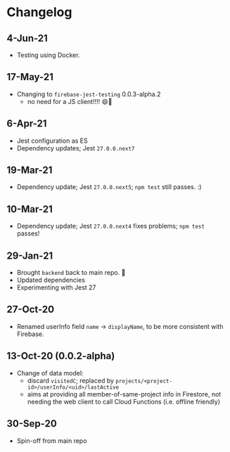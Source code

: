 # Changelog

## 4-Jun-21

- Testing using Docker.

## 17-May-21

- Changing to `firebase-jest-testing` 0.0.3-alpha.2
  - no need for a JS client!!!! 😄🚀

## 6-Apr-21

- Jest configuration as ES
- Dependency updates; Jest `27.0.0.next7`

## 19-Mar-21

- Dependency update; Jest `27.0.0.next5`; `npm test` still passes. :)

## 10-Mar-21

- Dependency update; Jest `27.0.0.next4` fixes problems; `npm test` passes!

## 29-Jan-21

- Brought `backend` back to main repo. 🥳
- Updated dependencies
- Experimenting with Jest 27 

## 27-Oct-20

- Renamed userInfo field `name` -> `displayName`, to be more consistent with Firebase.

## 13-Oct-20 (0.0.2-alpha)

- Change of data model:
  - discard `visitedC`; replaced by `projects/<project-id>/userInfo/<uid>/lastActive`
  - aims at providing all member-of-same-project info in Firestore, not needing the web client to call Cloud Functions (i.e. offline friendly)

## 30-Sep-20

- Spin-off from main repo
